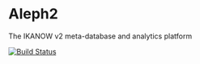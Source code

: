 # Aleph2
The IKANOW v2 meta-database and analytics platform


[![Build Status](https://travis-ci.org/IKANOW/Aleph2.svg?branch=master)](https://travis-ci.org/IKANOW/Aleph2)

